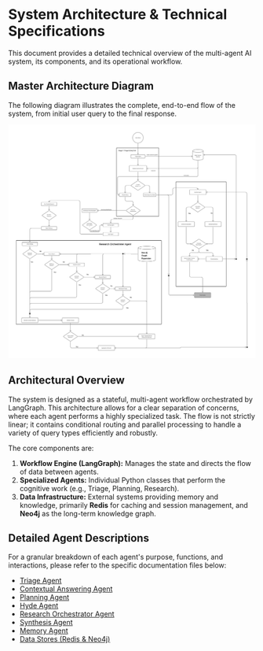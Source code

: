 # System Architecture & Technical Specifications

This document provides a detailed technical overview of the multi-agent AI system, its components, and its operational workflow.

## Master Architecture Diagram

The following diagram illustrates the complete, end-to-end flow of the system, from initial user query to the final response.

![Master Architecture Diagram](../User%20Flow%20Diagram%20for%20FigJam%20(Community)%20(2).jpg)

## Architectural Overview

The system is designed as a stateful, multi-agent workflow orchestrated by LangGraph. This architecture allows for a clear separation of concerns, where each agent performs a highly specialized task. The flow is not strictly linear; it contains conditional routing and parallel processing to handle a variety of query types efficiently and robustly.

The core components are:

1.  **Workflow Engine (LangGraph):** Manages the state and directs the flow of data between agents.
2.  **Specialized Agents:** Individual Python classes that perform the cognitive work (e.g., Triage, Planning, Research).
3.  **Data Infrastructure:** External systems providing memory and knowledge, primarily **Redis** for caching and session management, and **Neo4j** as the long-term knowledge graph.

## Detailed Agent Descriptions

For a granular breakdown of each agent's purpose, functions, and interactions, please refer to the specific documentation files below:

*   [Triage Agent](./AGENT_Triage.md)
*   [Contextual Answering Agent](./AGENT_ContextualAnswering.md)
*   [Planning Agent](./AGENT_Planning.md)
*   [Hyde Agent](./AGENT_Hyde.md)
*   [Research Orchestrator Agent](./AGENT_ResearchOrchestrator.md)
*   [Synthesis Agent](./AGENT_Synthesis.md)
*   [Memory Agent](./AGENT_Memory.md)
*   [Data Stores (Redis & Neo4j)](./DATA_Stores.md) 
